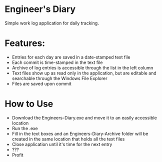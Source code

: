 # Engineer's Diary
Simple work log application for daily tracking.

# Features:
+ Entries for each day are saved in a date-stamped text file
+ Each commit is time-stamped in the text file
+ Archive of log entries is accessible through the list in the left column
+ Text files show up as read only in the application, but are editable and searchable through the Windows File Explorer
+ Files are saved upon commit

# How to Use
+ Download the Engineers-Diary.exe and move it to an easily accessible location
+ Run the .exe
+ Fill in the text boxes and an Engineers-Diary-Archive folder will be created in the same location that holds all the text files
+ Close application until it's time for the next entry
+ ???
+ Profit
